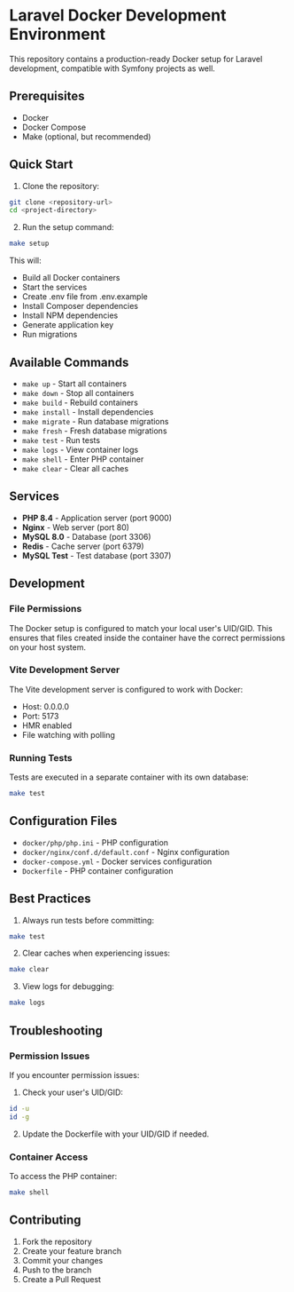 # Laravel Docker Development Environment

This repository contains a production-ready Docker setup for Laravel development, compatible with Symfony projects as well.

## Prerequisites

- Docker
- Docker Compose
- Make (optional, but recommended)

## Quick Start

1. Clone the repository:
```bash
git clone <repository-url>
cd <project-directory>
```

2. Run the setup command:
```bash
make setup
```

This will:
- Build all Docker containers
- Start the services
- Create .env file from .env.example
- Install Composer dependencies
- Install NPM dependencies
- Generate application key
- Run migrations

## Available Commands

- `make up` - Start all containers
- `make down` - Stop all containers
- `make build` - Rebuild containers
- `make install` - Install dependencies
- `make migrate` - Run database migrations
- `make fresh` - Fresh database migrations
- `make test` - Run tests
- `make logs` - View container logs
- `make shell` - Enter PHP container
- `make clear` - Clear all caches

## Services

- **PHP 8.4** - Application server (port 9000)
- **Nginx** - Web server (port 80)
- **MySQL 8.0** - Database (port 3306)
- **Redis** - Cache server (port 6379)
- **MySQL Test** - Test database (port 3307)

## Development

### File Permissions

The Docker setup is configured to match your local user's UID/GID. This ensures that files created inside the container have the correct permissions on your host system.

### Vite Development Server

The Vite development server is configured to work with Docker:
- Host: 0.0.0.0
- Port: 5173
- HMR enabled
- File watching with polling

### Running Tests

Tests are executed in a separate container with its own database:
```bash
make test
```

## Configuration Files

- `docker/php/php.ini` - PHP configuration
- `docker/nginx/conf.d/default.conf` - Nginx configuration
- `docker-compose.yml` - Docker services configuration
- `Dockerfile` - PHP container configuration

## Best Practices

1. Always run tests before committing:
```bash
make test
```

2. Clear caches when experiencing issues:
```bash
make clear
```

3. View logs for debugging:
```bash
make logs
```

## Troubleshooting

### Permission Issues

If you encounter permission issues:
1. Check your user's UID/GID:
```bash
id -u
id -g
```

2. Update the Dockerfile with your UID/GID if needed.

### Container Access

To access the PHP container:
```bash
make shell
```

## Contributing

1. Fork the repository
2. Create your feature branch
3. Commit your changes
4. Push to the branch
5. Create a Pull Request 